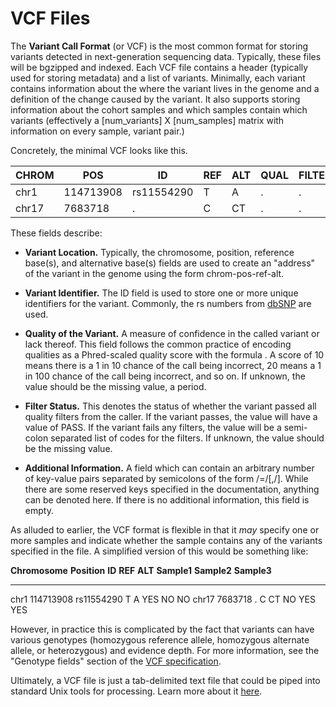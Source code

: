 # VCF Files

The **Variant Call Format** (or VCF) is the most common format for storing variants detected in next-generation sequencing data. Typically, these files will be bgzipped and indexed. Each VCF file contains a header (typically used for storing metadata) and a list of variants. Minimally, each variant contains information about the where the variant lives in the genome and a definition of the change caused by the variant. It also supports storing information about the cohort samples and which samples contain which variants (effectively a [num_variants] X [num_samples] matrix with information on every sample, variant pair.)

Concretely, the minimal VCF looks like this.

| **CHROM** | **POS**   | **ID**     | **REF** | **ALT** | **QUAL** | **FILTER** | **INFO** |
| --------- | --------- | ---------- | ------- | ------- | -------- | ---------- | -------- |
| chr1      | 114713908 | rs11554290 | T       | A       | .        | .          |
| chr17     | 7683718   | .          | C       | CT      | .        | .          |

These fields describe:

- **Variant Location.** Typically, the chromosome, position, reference base(s), and alternative base(s) fields are used to create an "address" of the variant in the genome using the form chrom-pos-ref-alt.

- **Variant Identifier.** The ID field is used to store one or more unique identifiers for the variant. Commonly, the rs numbers from [dbSNP](https://www.ncbi.nlm.nih.gov/snp/) are used.

- **Quality of the Variant.** A measure of confidence in the called variant or lack thereof. This field follows the common practice of encoding qualities as a Phred-scaled quality score with the formula . A score of 10 means there is a 1 in 10 chance of the call being incorrect, 20 means a 1 in 100 chance of the call being incorrect, and so on. If unknown, the value should be the missing value, a period.

- **Filter Status.** This denotes the status of whether the variant passed all quality filters from the caller. If the variant passes, the value will have a value of PASS. If the variant fails any filters, the value will be a semi-colon separated list of codes for the filters. If unknown, the value should be the missing value.

- **Additional Information.** A field which can contain an arbitrary number of key-value pairs separated by semicolons of the form /<key/>=/<value1/>[,/<value2/>]. While there are some reserved keys specified in the documentation, anything can be denoted here. If there is no additional information, this field is empty.

As alluded to earlier, the VCF format is flexible in that it *may* specify one or more samples and indicate whether the sample contains any of the variants specified in the file. A simplified version of this would be something like:

**Chromosome** **Position** **ID** **REF** **ALT** **Sample1** **Sample2** **Sample3**

---

chr1 114713908 rs11554290 T A YES NO NO
chr17 7683718 . C CT NO YES YES

However, in practice this is complicated by the fact that variants can have various genotypes (homozygous reference allele, homozygous alternate allele, or heterozygous) and evidence depth. For more information, see the "Genotype fields" section of the [VCF specification](https://samtools.github.io/hts-specs/VCFv4.2.pdf).

Ultimately, a VCF file is just a tab-delimited text file that could be piped into standard Unix tools for processing. Learn more about it [here](https://samtools.github.io/hts-specs/VCFv4.3.pdf).
